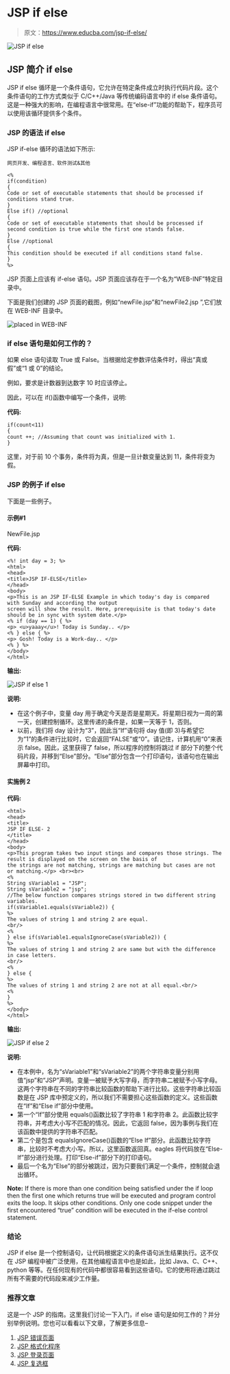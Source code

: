 # JSP if else

> 原文：<https://www.educba.com/jsp-if-else/>

![JSP if else](img/a33a08b7f1f32c886e9ec063649a5c49.png)



## **JSP 简介 if else**

JSP if else 循环是一个条件语句，它允许在特定条件成立时执行代码片段。这个条件语句的工作方式类似于 C/C++/Java 等传统编码语言中的 if else 条件语句。这是一种强大的影响，在编程语言中很常用。在“else-if”功能的帮助下，程序员可以使用该循环提供多个条件。

### JSP 的语法 if else

JSP if-else 循环的语法如下所示:

<small>网页开发、编程语言、软件测试&其他</small>

```
<%
if(condition)
{
Code or set of executable statements that should be processed if conditions stand true.
}
Else if() //optional
{
Code or set of executable statements that should be processed if second condition is true while the first one stands false.
}
Else //optional
{
This condition should be executed if all conditions stand false.
}
%>
```

JSP 页面上应该有 if-else 语句。JSP 页面应该存在于一个名为“WEB-INF”特定目录中。

下面是我们创建的 JSP 页面的截图，例如“newFile.jsp”和“newFile2.jsp ”,它们放在 WEB-INF 目录中。

![placed in WEB-INF](img/32b84257efb2f8836beffc962521d8ad.png)



### if else 语句是如何工作的？

如果 else 语句读取 True 或 False。当根据给定参数评估条件时，得出“真或假”或“1 或 0”的结论。

例如，要求是计数器到达数字 10 时应该停止。

因此，可以在 if()函数中编写一个条件，说明:

**代码:**

```
if(count<11)
{
count ++; //Assuming that count was initialized with 1.
}
```

这里，对于前 10 个事务，条件将为真，但是一旦计数变量达到 11，条件将变为假。

### JSP 的例子 if else

下面是一些例子。

#### 示例#1

NewFile.jsp

**代码:**

```
<%! int day = 3; %>
<html>
<head>
<title>JSP IF-ELSE</title>
</head>
<body>
<p>This is an JSP IF-ELSE Example in which today's day is compared with Sunday and according the output
screen will show the result. Here, prerequisite is that today's date should be in sync with system date.</p>
<% if (day == 1) { %>
<p> <u>yaaay</u>! Today is Sunday.. </p>
<% } else { %>
<p> Gosh! Today is a Work-day.. </p>
<% } %>
</body>
</html>
```

**输出:**

![JSP if else 1](img/d66fb8746f0db2cf1ed45ac4485135a2.png)



**说明:**

*   在这个例子中，变量 day 用于确定今天是否是星期天。将星期日视为一周的第一天，创建控制循环。这里传递的条件是，如果一天等于 1，否则。
*   以前，我们将 day 设计为“3”，因此当“If”语句将 day 值(即 3)与希望它为“1”的条件进行比较时，它会返回“FALSE”或“0”。请记住，计算机用“0”来表示 false。因此，这里获得了 false，所以程序的控制将跳过 if 部分下的整个代码片段，并移到“Else”部分。“Else”部分包含一个打印语句，该语句也在输出屏幕中打印。

#### 实施例 2

**代码:**

```
<html>
<head>
<title>
JSP IF ELSE- 2
</title>
</head>
<body>
<p>This program takes two input stings and compares those strings. The result is displayed on the screen on the basis of
the strings are not matching, strings are matching but cases are not or matching.</p> <br><br>
<%
String sVariable1 = "JSP";
String sVariable2 = "jsp";
//The below function compares strings stored in two different string variables.
if(sVariable1.equals(sVariable2)) {
%>
The values of string 1 and string 2 are equal.
<br/>
<%
} else if(sVariable1.equalsIgnoreCase(sVariable2)) {
%>
The values of string 1 and string 2 are same but with the difference in case letters.
<br/>
<%
} else {
%>
The values of string 1 and string 2 are not at all equal.<br/>
<%
}
%>
</body>
</html>
```

**输出:**

![JSP if else 2](img/964300eb7a12109093048fecbd10cf65.png)



**说明:**

*   在本例中，名为“sVariable1”和“sVariable2”的两个字符串变量分别用值“jsp”和“JSP”声明。变量一被赋予大写字母，而字符串二被赋予小写字母。这两个字符串在不同的字符串比较函数的帮助下进行比较。这些字符串比较函数是在 JSP 库中预定义的，所以我们不需要担心这些函数的定义。这些函数在“If”和“Else if”部分中使用。
*   第一个“If”部分使用 equals()函数比较了字符串 1 和字符串 2。此函数比较字符串，并考虑大小写不匹配的情况。因此，它返回 false，因为事例与我们在该函数中提供的字符串不匹配。
*   第二个是包含 equalsIgnoreCase()函数的“Else If”部分。此函数比较字符串，比较时不考虑大小写。所以，这里函数返回真。eagles 将代码放在“Else-If”部分进行处理。打印“Else-if”部分下的打印语句。
*   最后一个名为“Else”的部分被跳过，因为只要我们满足一个条件，控制就会退出循环。

**Note:** If there is more than one condition being satisfied under the if loop then the first one which returns true will be executed and program control exits the loop. It skips other conditions. Only one code snippet under the first encountered “true” condition will be executed in the if-else control statement.

### 结论

JSP if else 是一个控制语句，让代码根据定义的条件语句派生结果执行。这不仅在 JSP 编程中被广泛使用，在其他编程语言中也是如此，比如 Java、C、C++、python 等等。在任何现有的代码中都很容易看到这些语句。它的使用将通过跳过所有不需要的代码段来减少工作量。

### 推荐文章

这是一个 JSP 的指南。这里我们讨论一下入门，if else 语句是如何工作的？并分别举例说明。您也可以看看以下文章，了解更多信息–

1.  [JSP 错误页面](https://www.educba.com/jsp-error-page/)
2.  [JSP 格式化程序](https://www.educba.com/jsp-formatter/)
3.  [JSP 登录页面](https://www.educba.com/jsp-login-page/)
4.  [JSP 复选框](https://www.educba.com/jsp-checkbox/)





